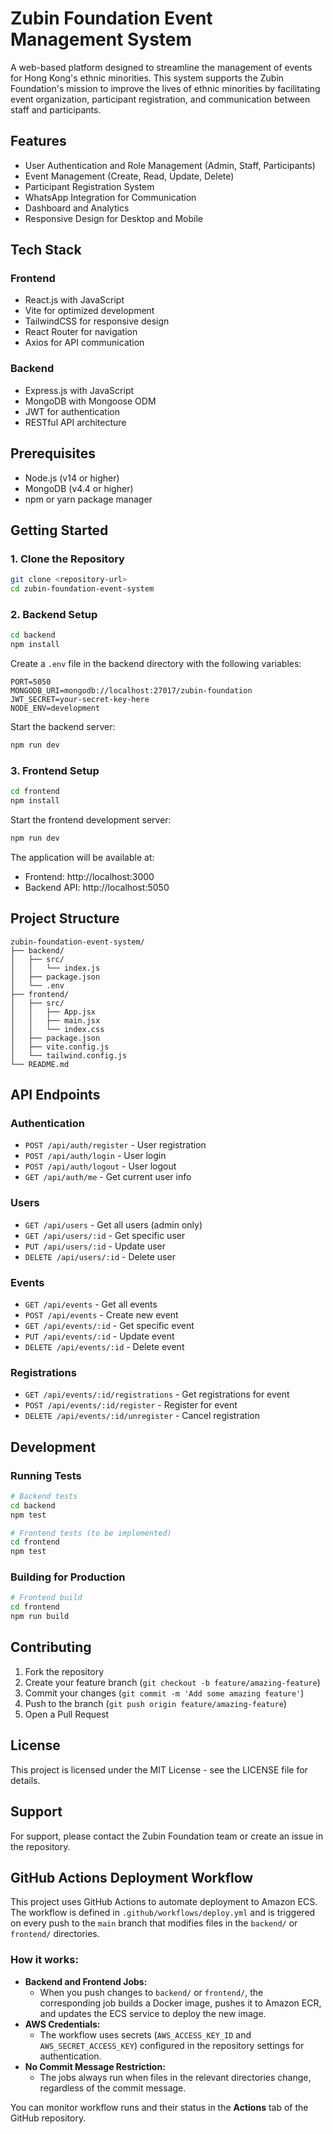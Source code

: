 # Zubin Foundation Event Management System

A web-based platform designed to streamline the management of events for Hong Kong's ethnic minorities. This system supports the Zubin Foundation's mission to improve the lives of ethnic minorities by facilitating event organization, participant registration, and communication between staff and participants.

## Features

- User Authentication and Role Management (Admin, Staff, Participants)
- Event Management (Create, Read, Update, Delete)
- Participant Registration System
- WhatsApp Integration for Communication
- Dashboard and Analytics
- Responsive Design for Desktop and Mobile

## Tech Stack

### Frontend
- React.js with JavaScript
- Vite for optimized development
- TailwindCSS for responsive design
- React Router for navigation
- Axios for API communication

### Backend
- Express.js with JavaScript
- MongoDB with Mongoose ODM
- JWT for authentication
- RESTful API architecture

## Prerequisites

- Node.js (v14 or higher)
- MongoDB (v4.4 or higher)
- npm or yarn package manager

## Getting Started

### 1. Clone the Repository

```bash
git clone <repository-url>
cd zubin-foundation-event-system
```

### 2. Backend Setup

```bash
cd backend
npm install
```

Create a `.env` file in the backend directory with the following variables:
```env
PORT=5050
MONGODB_URI=mongodb://localhost:27017/zubin-foundation
JWT_SECRET=your-secret-key-here
NODE_ENV=development
```

Start the backend server:
```bash
npm run dev
```

### 3. Frontend Setup

```bash
cd frontend
npm install
```

Start the frontend development server:
```bash
npm run dev
```

The application will be available at:
- Frontend: http://localhost:3000
- Backend API: http://localhost:5050

## Project Structure

```
zubin-foundation-event-system/
├── backend/
│   ├── src/
│   │   └── index.js
│   ├── package.json
│   └── .env
├── frontend/
│   ├── src/
│   │   ├── App.jsx
│   │   ├── main.jsx
│   │   └── index.css
│   ├── package.json
│   ├── vite.config.js
│   └── tailwind.config.js
└── README.md
```

## API Endpoints

### Authentication
- `POST /api/auth/register` - User registration
- `POST /api/auth/login` - User login
- `POST /api/auth/logout` - User logout
- `GET /api/auth/me` - Get current user info

### Users
- `GET /api/users` - Get all users (admin only)
- `GET /api/users/:id` - Get specific user
- `PUT /api/users/:id` - Update user
- `DELETE /api/users/:id` - Delete user

### Events
- `GET /api/events` - Get all events
- `POST /api/events` - Create new event
- `GET /api/events/:id` - Get specific event
- `PUT /api/events/:id` - Update event
- `DELETE /api/events/:id` - Delete event

### Registrations
- `GET /api/events/:id/registrations` - Get registrations for event
- `POST /api/events/:id/register` - Register for event
- `DELETE /api/events/:id/unregister` - Cancel registration

## Development

### Running Tests
```bash
# Backend tests
cd backend
npm test

# Frontend tests (to be implemented)
cd frontend
npm test
```

### Building for Production
```bash
# Frontend build
cd frontend
npm run build
```

## Contributing

1. Fork the repository
2. Create your feature branch (`git checkout -b feature/amazing-feature`)
3. Commit your changes (`git commit -m 'Add some amazing feature'`)
4. Push to the branch (`git push origin feature/amazing-feature`)
5. Open a Pull Request

## License

This project is licensed under the MIT License - see the LICENSE file for details.

## Support

For support, please contact the Zubin Foundation team or create an issue in the repository.

## GitHub Actions Deployment Workflow

This project uses GitHub Actions to automate deployment to Amazon ECS. The workflow is defined in `.github/workflows/deploy.yml` and is triggered on every push to the `main` branch that modifies files in the `backend/` or `frontend/` directories.

### How it works:
- **Backend and Frontend Jobs:**
  - When you push changes to `backend/` or `frontend/`, the corresponding job builds a Docker image, pushes it to Amazon ECR, and updates the ECS service to deploy the new image.
- **AWS Credentials:**
  - The workflow uses secrets (`AWS_ACCESS_KEY_ID` and `AWS_SECRET_ACCESS_KEY`) configured in the repository settings for authentication.
- **No Commit Message Restriction:**
  - The jobs always run when files in the relevant directories change, regardless of the commit message.

You can monitor workflow runs and their status in the **Actions** tab of the GitHub repository. 